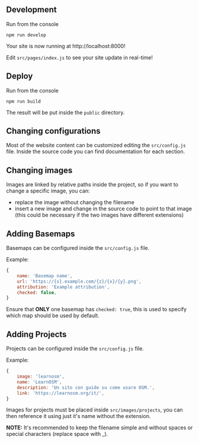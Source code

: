 ## Development
Run from the console

```shell
npm run develop
```

Your site is now running at http://localhost:8000!

Edit `src/pages/index.js` to see your site update in real-time!

## Deploy
Run from the console

```shell
npm run build
```

The result will be put inside the `public` directory.

## Changing configurations
Most of the website content can be customized editing the `src/config.js` file.
Inside the source code you can find documentation for each section.

## Changing images
Images are linked by relative paths inside the project, so if you want to change a specific image, you can:
- replace the image without changing the filename
- insert a new image and change in the source code to point to that image (this could be necessary if the two images have different extensions)

## Adding Basemaps
Basemaps can be configured inside the `src/config.js` file.

Example:
```js
{
    name: 'Basemap name',
    url: 'https://{s}.example.com/{z}/{x}/{y}.png',
    attribution: 'Example attribution',
    checked: false,
}
```

Ensure that **ONLY** one basemap has `checked: true`, this is used to specify which map should be used by default.

## Adding Projects
Projects can be configured inside the `src/config.js` file.

Example:
```js
{
    image: 'learnosm',
    name: 'LearnOSM',
    description: 'Un sito con guide su come usare OSM.',
    link: 'https://learnosm.org/it/',
}
```
Images for projects must be placed inside `src/images/projects`, you can then reference it using just it's name without the extension.

**NOTE:** It's recommended to keep the filename simple and without spaces or special characters (replace space with _).

